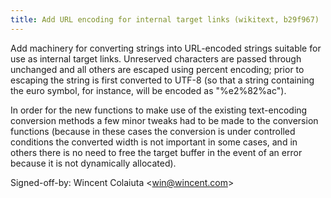 ```yaml
---
title: Add URL encoding for internal target links (wikitext, b29f967)
---
```


Add machinery for converting strings into URL-encoded strings suitable for use as internal target links. Unreserved characters are passed through unchanged and all others are escaped using percent encoding; prior to escaping the string is first converted to UTF-8 (so that a string containing the euro symbol, for instance, will be encoded as "%e2%82%ac").

In order for the new functions to make use of the existing text-encoding conversion methods a few minor tweaks had to be made to the conversion functions (because in these cases the conversion is under controlled conditions the converted width is not important in some cases, and in others there is no need to free the target buffer in the event of an error because it is not dynamically allocated).

Signed-off-by: Wincent Colaiuta &lt;win@wincent.com&gt;
